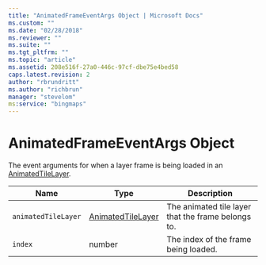 ```yaml
---
title: "AnimatedFrameEventArgs Object | Microsoft Docs"
ms.custom: ""
ms.date: "02/28/2018"
ms.reviewer: ""
ms.suite: ""
ms.tgt_pltfrm: ""
ms.topic: "article"
ms.assetid: 208e516f-27a0-446c-97cf-dbe75e4bed58
caps.latest.revision: 2
author: "rbrundritt"
ms.author: "richbrun"
manager: "stevelom"
ms:service: "bingmaps"
---
```

# AnimatedFrameEventArgs Object
The event arguments for when a layer frame is being loaded in an [AnimatedTileLayer](../v8-web-control/animatedtilelayer-class.md).

| Name              | Type              | Description                                        |
|-------------------|-------------------|----------------------------------------------------|
| `animatedTileLayer` | [AnimatedTileLayer](../v8-web-control/animatedtilelayer-class.md) | The animated tile layer that the frame belongs to. |
| `index`             | number            | The index of the frame being loaded.               |
